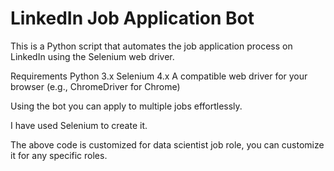 # LinkedIn Job Application Bot
This is a Python script that automates the job application process on LinkedIn using the Selenium web driver.

Requirements
Python 3.x
Selenium 4.x
A compatible web driver for your browser (e.g., ChromeDriver for Chrome)


Using the bot you can apply to multiple jobs effortlessly.

I have used Selenium to create it.


The above code is customized for data scientist job role, you can customize it for any specific roles.
